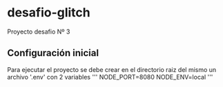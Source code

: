 # desafio-glitch
Proyecto desafio Nº 3
## Configuración inicial

Para ejecutar el proyecto se debe crear en el directorio raiz del mismo un archivo '.env' con 2 variables 
'''
NODE_PORT=8080
NODE_ENV=local
'''
